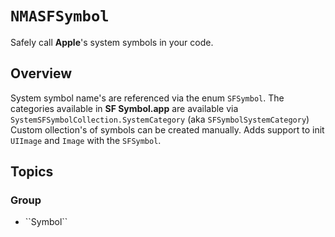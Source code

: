 # ``NMASFSymbol``

Safely call **Apple**'s system symbols in your code.   

## Overview

System symbol name's are referenced via the enum `SFSymbol`.
The categories available in **SF Symbol.app** are available via `SystemSFSymbolCollection.SystemCategory` (aka `SFSymbolSystemCategory`)
Custom ollection's of symbols can be created manually. 
Adds support to init `UIImage` and `Image` with the `SFSymbol`.


## Topics

### <!--@START_MENU_TOKEN@-->Group<!--@END_MENU_TOKEN@-->

- <!--@START_MENU_TOKEN@-->``Symbol``<!--@END_MENU_TOKEN@-->
